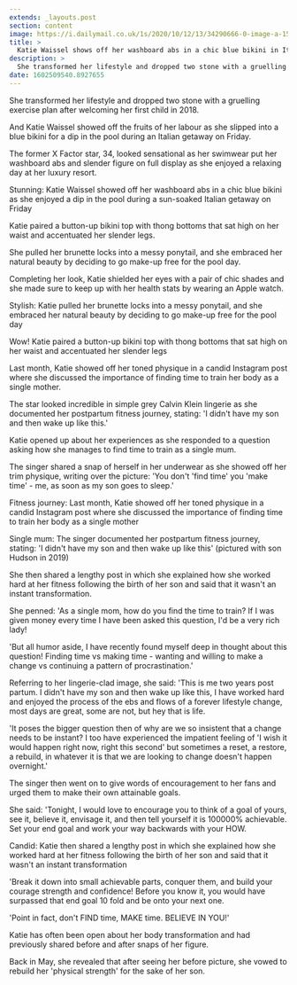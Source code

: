 ```yaml
--- 
extends: _layouts.post 
section: content 
image: https://i.dailymail.co.uk/1s/2020/10/12/13/34290666-0-image-a-150_1602506404272.jpg 
title: > 
  Katie Waissel shows off her washboard abs in a chic blue bikini in Italy 
description: > 
  She transformed her lifestyle and dropped two stone with a gruelling exercise plan after welcoming her first child in 2018.And Katie Waissel showed off the fruits of her labour as she slipped into a blue bikini for a dip in the pool during an Italian getaway on Friday.Stunning: Katie Waissel showed off her washboard abs in a chic blue bikini as she enjoyed a dip in the pool during a sun-soaked Italian getaway on FridayKatie paired a button-up bikini top with thong bottoms that sat high on her waist and accentuated her slender legs.Katie opened up about her experiences as she responded to a question asking how she manages to find time to train as a single mum.Katie has often been open about her body transformation and had previously shared before and after snaps of her figure. 
date: 1602509540.8927655 
--- 
```

She transformed her lifestyle and dropped two stone with a gruelling exercise plan after welcoming her first child in 2018.

And Katie Waissel showed off the fruits of her labour as she slipped into a blue bikini for a dip in the pool during an Italian getaway on Friday.

The former X Factor star, 34, looked sensational as her swimwear put her washboard abs and slender figure on full display as she enjoyed a relaxing day at her luxury resort.

Stunning: Katie Waissel showed off her washboard abs in a chic blue bikini as she enjoyed a dip in the pool during a sun-soaked Italian getaway on Friday

Katie paired a button-up bikini top with thong bottoms that sat high on her waist and accentuated her slender legs.

She pulled her brunette locks into a messy ponytail, and she embraced her natural beauty by deciding to go make-up free for the pool day.

Completing her look, Katie shielded her eyes with a pair of chic shades and she made sure to keep up with her health stats by wearing an Apple watch.

Stylish: Katie pulled her brunette locks into a messy ponytail, and she embraced her natural beauty by deciding to go make-up free for the pool day

Wow! Katie paired a button-up bikini top with thong bottoms that sat high on her waist and accentuated her slender legs

Last month, Katie showed off her toned physique in a candid Instagram post where she discussed the importance of finding time to train her body as a single mother.

The star looked incredible in simple grey Calvin Klein lingerie as she documented her postpartum fitness journey, stating: 'I didn't have my son and then wake up like this.'

Katie opened up about her experiences as she responded to a question asking how she manages to find time to train as a single mum.

The singer shared a snap of herself in her underwear as she showed off her trim physique, writing over the picture: 'You don't 'find time' you 'make time' - me, as soon as my son goes to sleep.'

Fitness journey: Last month, Katie showed off her toned physique in a candid Instagram post where she discussed the importance of finding time to train her body as a single mother

Single mum: The singer documented her postpartum fitness journey, stating: 'I didn't have my son and then wake up like this' (pictured with son Hudson in 2019)

She then shared a lengthy post in which she explained how she worked hard at her fitness following the birth of her son and said that it wasn't an instant transformation.

She penned: 'As a single mom, how do you find the time to train? If I was given money every time I have been asked this question, I'd be a very rich lady!

'But all humor aside, I have recently found myself deep in thought about this question! Finding time vs making time - wanting and willing to make a change vs continuing a pattern of procrastination.'

Referring to her lingerie-clad image, she said: 'This is me two years post partum. I didn't have my son and then wake up like this, I have worked hard and enjoyed the process of the ebs and flows of a forever lifestyle change, most days are great, some are not, but hey that is life.

'It poses the bigger question then of why are we so insistent that a change needs to be instant? I too have experienced the impatient feeling of 'I wish it would happen right now, right this second' but sometimes a reset, a restore, a rebuild, in whatever it is that we are looking to change doesn't happen overnight.'

The singer then went on to give words of encouragement to her fans and urged them to make their own attainable goals.

She said: 'Tonight, I would love to encourage you to think of a goal of yours, see it, believe it, envisage it, and then tell yourself it is 100000% achievable. Set your end goal and work your way backwards with your HOW.

Candid: Katie then shared a lengthy post in which she explained how she worked hard at her fitness following the birth of her son and said that it wasn't an instant transformation

'Break it down into small achievable parts, conquer them, and build your courage strength and confidence! Before you know it, you would have surpassed that end goal 10 fold and be onto your next one.

'Point in fact, don't FIND time, MAKE time. BELIEVE IN YOU!'

Katie has often been open about her body transformation and had previously shared before and after snaps of her figure.

Back in May, she revealed that after seeing her before picture, she vowed to rebuild her 'physical strength' for the sake of her son.